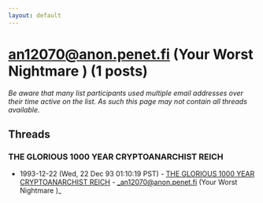```yaml
---
layout: default
---
```


# an12070@anon.penet.fi (Your Worst Nightmare   ) (1 posts)

_Be aware that many list participants used multiple email addresses over their time active on the list. As such this page may not contain all threads available._

## Threads

### THE GLORIOUS 1000 YEAR CRYPTOANARCHIST REICH
+ 1993-12-22 (Wed, 22 Dec 93 01:10:19 PST) - [THE GLORIOUS 1000 YEAR CRYPTOANARCHIST REICH](/archive/1993/12/ea07f4e97342a951d532b9171e14e13c36a8da26129e1ba905c468152212e7d6) - _an12070@anon.penet.fi (Your Worst Nightmare   )_

